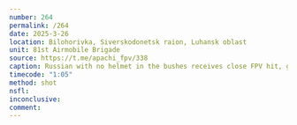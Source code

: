 ```yaml
---
number: 264
permalink: /264
date: 2025-3-26
location: Bilohorivka, Siverskodonetsk raion, Luhansk oblast
unit: 81st Airmobile Brigade
source: https://t.me/apachi_fpv/338
caption: Russian with no helmet in the bushes receives close FPV hit, grabs his AK and tries to shoot himself in the temple but it won't work. He plays with it another minute or two, tries again, now successfully
timecode: "1:05"
method: shot
nsfl: 
inconclusive: 
comment: 
---
```

<script async src="https://telegram.org/js/telegram-widget.js?22" data-telegram-post="apachi_fpv/338" data-width="100%"></script>